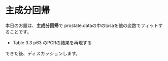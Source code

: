 # 主成分回帰
本日のお題は、**主成分回帰**で
prostate.dataの中のlpsaを他の変数でフィットすることです。

* Table 3.3 p63 のPCRの結果を再現する

できた後、ディスカッションします。
